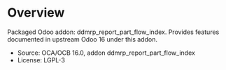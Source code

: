 # Overview

Packaged Odoo addon: ddmrp_report_part_flow_index. Provides features documented in upstream Odoo 16 under this addon.

- Source: OCA/OCB 16.0, addon ddmrp_report_part_flow_index
- License: LGPL-3
